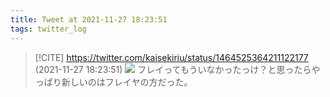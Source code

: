 ```yaml
---
title: Tweet at 2021-11-27 18:23:51
tags: twitter_log
---
```


> [!CITE] https://twitter.com/kaisekiriu/status/1464525364211122177 (2021-11-27 18:23:51)
> ![](https://twitter.com/kaisekiriu/status/1464525364211122177)
> フレイってもういなかったっけ？と思ったらやっぱり新しいのはフレイヤの方だった。
